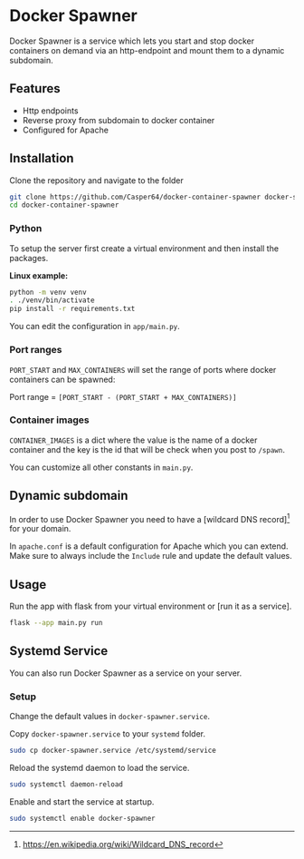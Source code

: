 # Docker Spawner

Docker Spawner is a service which lets you start and stop docker containers on
demand via an http-endpoint and mount them to a dynamic subdomain.

## Features

-   Http endpoints
-   Reverse proxy from subdomain to docker container
-   Configured for Apache

## Installation

Clone the repository and navigate to the folder

```bash
git clone https://github.com/Casper64/docker-container-spawner docker-spawner
cd docker-container-spawner
```

### Python

To setup the server first create a virtual environment and then install the packages.

**Linux example:**

```bash
python -m venv venv
. ./venv/bin/activate
pip install -r requirements.txt
```

You can edit the configuration in `app/main.py`.

### Port ranges

`PORT_START` and `MAX_CONTAINERS` will set the range of ports where docker containers
can be spawned:

Port range = `[PORT_START - (PORT_START + MAX_CONTAINERS)]`

### Container images

`CONTAINER_IMAGES` is a dict where the value is the name of a docker container and
the key is the id that will be check when you post to `/spawn`.

You can customize all other constants in `main.py`.

## Dynamic subdomain

In order to use Docker Spawner you need to have a [wildcard DNS record][^1] for your domain.

In `apache.conf` is a default configuration for Apache which you can extend. Make sure to always
include the `Include` rule and update the default values.

## Usage
Run the app with flask from your virtual environment or [run it as a service].
```bash
flask --app main.py run
```


## Systemd Service

You can also run Docker Spawner as a service on your server.

### Setup

Change the default values in `docker-spawner.service`.

Copy `docker-spawner.service` to your `systemd` folder.

```bash
sudo cp docker-spawner.service /etc/systemd/service
```

Reload the systemd daemon to load the service.

```bash
sudo systemctl daemon-reload
```

Enable and start the service at startup.

```bash
sudo systemctl enable docker-spawner
```

<!-- Links -->
[^1]: https://en.wikipedia.org/wiki/Wildcard_DNS_record

